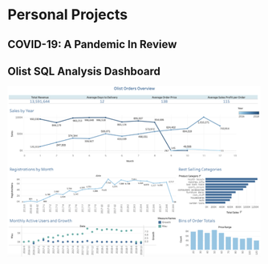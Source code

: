 # Personal Projects

## COVID-19: A Pandemic In Review

## Olist SQL Analysis Dashboard
![Olist](/Olist_SQL_Analysis/olist_dashboard.png)
